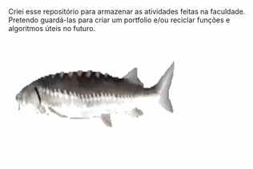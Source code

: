 Criei esse repositório para armazenar as atividades feitas na faculdade.
Pretendo guardá-las para criar um portfolio e/ou reciclar funções e algoritmos úteis no futuro.

![](https://github.com/viniciusVPC/Atividades-Faculdade/blob/main/Resources/peche.gif)
